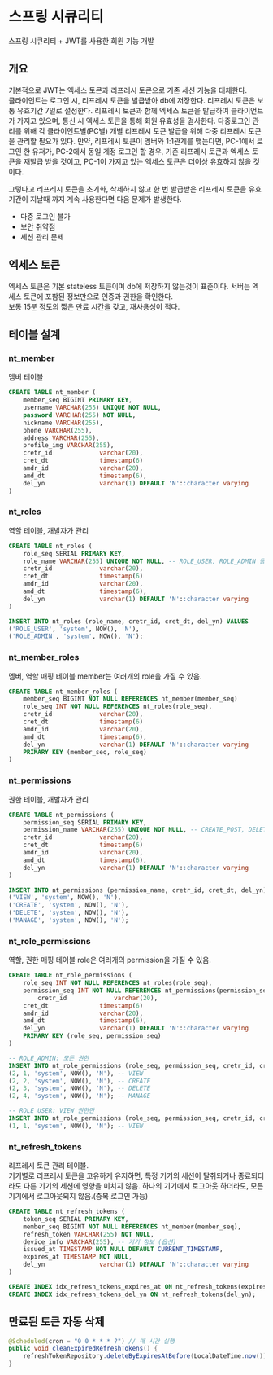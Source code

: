 # 스프링 시큐리티
스프링 시큐리티 + JWT를 사용한 회원 기능 개발

## 개요
기본적으로 JWT는 엑세스 토큰과 리프레시 토큰으로 기존 세션 기능을 대체한다.  
클라이언트는 로그인 시, 리프레시 토큰을 발급받아 db에 저장한다. 리프레시 토큰은 보통 유효기간 7일로 설정한다.
리프레시 토큰과 함께 엑세스 토큰을 발급하여 클라이언트가 가지고 있으며, 통신 시 엑세스 토큰을 통해 회원 유효성을 검사한다.
다중로그인 관리를 위해 각 클라이언트별(PC별) 개별 리프레시 토큰 발급을 위해 다중 리프레시 토큰을 관리할 필요가 있다.
만약, 리프레시 토큰이 멤버와 1:1관계를 맺는다면, PC-1에서 로그인 한 유저가, PC-2에서 동일 계정 로그인 할 경우, 기존 리프레시 토큰과 엑세스 토큰을 재발급 받을 것이고, PC-1이 가지고 있는 엑세스 토큰은 더이상 유효하지 않을 것이다.

그렇다고 리프레시 토큰을 초기화, 삭제하지 않고 한 번 발급받은 리프레시 토큰을 유효기간이 지날때 까지 계속 사용한다면 다음 문제가 발생한다.
- 다중 로그인 불가
- 보안 취약점
- 세션 관리 문제

## 엑세스 토큰
엑세스 토큰은 기본 stateless 토큰이며 db에 저장하지 않는것이 표준이다. 서버는 엑세스 토큰에 포함된 정보만으로 인증과 권한을 확인한다.  
보통 15분 정도의 짧은 만료 시간을 갖고, 재사용성이 적다.

## 테이블 설계

### nt_member
멤버 테이블

```sql
CREATE TABLE nt_member (
    member_seq BIGINT PRIMARY KEY,
    username VARCHAR(255) UNIQUE NOT NULL,
    password VARCHAR(255) NOT NULL,
    nickname VARCHAR(255),
    phone VARCHAR(255),
    address VARCHAR(255),
    profile_img VARCHAR(255),
    cretr_id             varchar(20),
    cret_dt              timestamp(6)                                          NOT NULL,
    amdr_id              varchar(20),
    amd_dt               timestamp(6),
    del_yn               varchar(1) DEFAULT 'N'::character varying             NOT NULL,
)
```

### nt_roles
역할 테이블, 개발자가 관리

```sql
CREATE TABLE nt_roles (
    role_seq SERIAL PRIMARY KEY,
    role_name VARCHAR(255) UNIQUE NOT NULL, -- ROLE_USER, ROLE_ADMIN 등
    cretr_id             varchar(20),
    cret_dt              timestamp(6)                                          NOT NULL,
    amdr_id              varchar(20),
    amd_dt               timestamp(6),
    del_yn               varchar(1) DEFAULT 'N'::character varying             NOT NULL,
)

INSERT INTO nt_roles (role_name, cretr_id, cret_dt, del_yn) VALUES
('ROLE_USER', 'system', NOW(), 'N'),
('ROLE_ADMIN', 'system', NOW(), 'N');

```

### nt_member_roles
멤버, 역할 매핑 테이블
member는 여러개의 role을 가질 수 있음.

```sql
CREATE TABLE nt_member_roles (
    member_seq BIGINT NOT NULL REFERENCES nt_member(member_seq)
    role_seq INT NOT NULL REFERENCES nt_roles(role_seq),
    cretr_id             varchar(20),
    cret_dt              timestamp(6)                                          NOT NULL,
    amdr_id              varchar(20),
    amd_dt               timestamp(6),
    del_yn               varchar(1) DEFAULT 'N'::character varying             NOT NULL
    PRIMARY KEY (member_seq, role_seq)
)
```

### nt_permissions
권한 테이블, 개발자가 관리

```sql
CREATE TABLE nt_permissions (
    permission_seq SERIAL PRIMARY KEY,
    permission_name VARCHAR(255) UNIQUE NOT NULL, -- CREATE_POST, DELETE_POST 등
    cretr_id             varchar(20),
    cret_dt              timestamp(6)                                          NOT NULL,
    amdr_id              varchar(20),
    amd_dt               timestamp(6),
    del_yn               varchar(1) DEFAULT 'N'::character varying             NOT NULL,
)

INSERT INTO nt_permissions (permission_name, cretr_id, cret_dt, del_yn) VALUES
('VIEW', 'system', NOW(), 'N'),
('CREATE', 'system', NOW(), 'N'),
('DELETE', 'system', NOW(), 'N'),
('MANAGE', 'system', NOW(), 'N');

```

### nt_role_permissions
역할, 권한 매핑 테이블
role은 여러개의 permission을 가질 수 있음.

```sql
CREATE TABLE nt_role_permissions (
    role_seq INT NOT NULL REFERENCES nt_roles(role_seq),
    permission_seq INT NOT NULL REFERENCES nt_permissions(permission_seq),
        cretr_id             varchar(20),
    cret_dt              timestamp(6)                                          NOT NULL,
    amdr_id              varchar(20),
    amd_dt               timestamp(6),
    del_yn               varchar(1) DEFAULT 'N'::character varying             NOT NULL
    PRIMARY KEY (role_seq, permission_seq)
)

-- ROLE_ADMIN: 모든 권한
INSERT INTO nt_role_permissions (role_seq, permission_seq, cretr_id, cret_dt, del_yn) VALUES
(2, 1, 'system', NOW(), 'N'), -- VIEW
(2, 2, 'system', NOW(), 'N'), -- CREATE
(2, 3, 'system', NOW(), 'N'), -- DELETE
(2, 4, 'system', NOW(), 'N'); -- MANAGE

-- ROLE_USER: VIEW 권한만
INSERT INTO nt_role_permissions (role_seq, permission_seq, cretr_id, cret_dt, del_yn) VALUES
(1, 1, 'system', NOW(), 'N'); -- VIEW

```

### nt_refresh_tokens
리프레시 토큰 관리 테이블.  
기기별로 리프레시 토큰을 고유하게 유지하면, 특정 기기의 세션이 탈취되거나 종료되더라도 다른 기기의 세션에 영향을 미치지 않음.
하나의 기기에서 로그아웃 하더라도, 모든 기기에서 로그아웃되지 않음.(중복 로그인 가능)

```sql
CREATE TABLE nt_refresh_tokens (
    token_seq SERIAL PRIMARY KEY,
    member_seq BIGINT NOT NULL REFERENCES nt_member(member_seq),
    refresh_token VARCHAR(255) NOT NULL,
    device_info VARCHAR(255), -- 기기 정보 (옵션)
    issued_at TIMESTAMP NOT NULL DEFAULT CURRENT_TIMESTAMP,
    expires_at TIMESTAMP NOT NULL,
    del_yn               varchar(1) DEFAULT 'N'::character varying             NOT NULL,
)

CREATE INDEX idx_refresh_tokens_expires_at ON nt_refresh_tokens(expires_at);
CREATE INDEX idx_refresh_tokens_del_yn ON nt_refresh_tokens(del_yn);

```

## 만료된 토큰 자동 삭제

```java
@Scheduled(cron = "0 0 * * * ?") // 매 시간 실행
public void cleanExpiredRefreshTokens() {
    refreshTokenRepository.deleteByExpiresAtBefore(LocalDateTime.now());
}
```